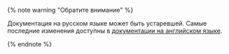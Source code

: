 {% note warning "Обратите внимание" %}

Документация на русском языке может быть устаревшей. Самые последние изменения доступны в [документации на английском языке](https://toloka.ai/docs/).

{% endnote %}